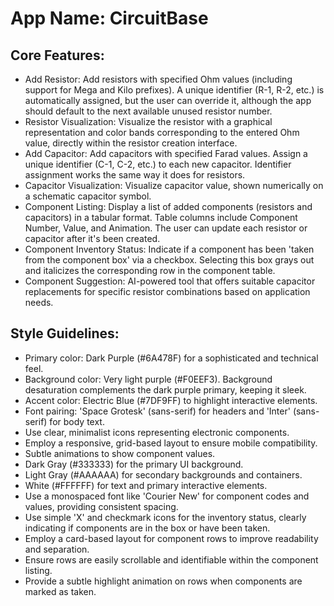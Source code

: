 # **App Name**: CircuitBase

## Core Features:

- Add Resistor: Add resistors with specified Ohm values (including support for Mega and Kilo prefixes). A unique identifier (R-1, R-2, etc.) is automatically assigned, but the user can override it, although the app should default to the next available unused resistor number.
- Resistor Visualization: Visualize the resistor with a graphical representation and color bands corresponding to the entered Ohm value, directly within the resistor creation interface.
- Add Capacitor: Add capacitors with specified Farad values. Assign a unique identifier (C-1, C-2, etc.) to each new capacitor. Identifier assignment works the same way it does for resistors.
- Capacitor Visualization: Visualize capacitor value, shown numerically on a schematic capacitor symbol.
- Component Listing: Display a list of added components (resistors and capacitors) in a tabular format. Table columns include Component Number, Value, and Animation. The user can update each resistor or capacitor after it's been created.
- Component Inventory Status: Indicate if a component has been 'taken from the component box' via a checkbox. Selecting this box grays out and italicizes the corresponding row in the component table.
- Component Suggestion: AI-powered tool that offers suitable capacitor replacements for specific resistor combinations based on application needs.

## Style Guidelines:

- Primary color: Dark Purple (#6A478F) for a sophisticated and technical feel.
- Background color: Very light purple (#F0EEF3). Background desaturation complements the dark purple primary, keeping it sleek.
- Accent color: Electric Blue (#7DF9FF) to highlight interactive elements.
- Font pairing: 'Space Grotesk' (sans-serif) for headers and 'Inter' (sans-serif) for body text.
- Use clear, minimalist icons representing electronic components.
- Employ a responsive, grid-based layout to ensure mobile compatibility.
- Subtle animations to show component values.
- Dark Gray (#333333) for the primary UI background.
- Light Gray (#AAAAAA) for secondary backgrounds and containers.
- White (#FFFFFF) for text and primary interactive elements.
- Use a monospaced font like 'Courier New' for component codes and values, providing consistent spacing.
- Use simple 'X' and checkmark icons for the inventory status, clearly indicating if components are in the box or have been taken.
- Employ a card-based layout for component rows to improve readability and separation.
- Ensure rows are easily scrollable and identifiable within the component listing.
- Provide a subtle highlight animation on rows when components are marked as taken.